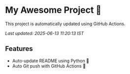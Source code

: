 # My Awesome Project 🚀

This project is automatically updated using GitHub Actions.

_Last updated: 2025-06-13 11:20:13 IST_

## Features
- Auto-update README using Python 🐍
- Auto Git push with GitHub Actions 🤖
